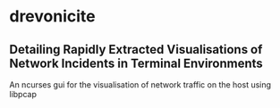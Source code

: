 # drevonicite
## Detailing Rapidly Extracted Visualisations of Network Incidents in Terminal Environments

An ncurses gui for the visualisation of network traffic on the host using libpcap
